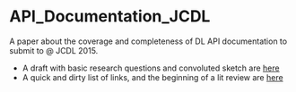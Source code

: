 API_Documentation_JCDL
======================

A paper about the coverage and completeness of DL API documentation to submit to @ JCDL 2015. 

- A draft with basic research questions and convoluted sketch are [here](https://github.com/nniiicc/API_Documentation_JCDL/blob/master/Draft_12-20-2014.md) 
- A quick and dirty list of links, and the beginning of a lit review are [here](https://github.com/nniiicc/API_Documentation_JCDL/wiki/Relevant-Lit)
